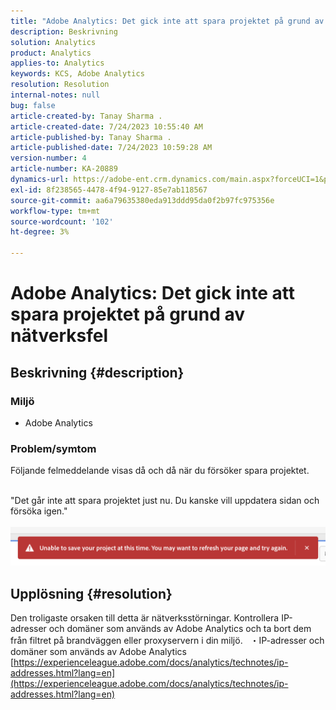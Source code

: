 ```yaml
---
title: "Adobe Analytics: Det gick inte att spara projektet på grund av nätverksfel"
description: Beskrivning
solution: Analytics
product: Analytics
applies-to: Analytics
keywords: KCS, Adobe Analytics
resolution: Resolution
internal-notes: null
bug: false
article-created-by: Tanay Sharma .
article-created-date: 7/24/2023 10:55:40 AM
article-published-by: Tanay Sharma .
article-published-date: 7/24/2023 10:59:28 AM
version-number: 4
article-number: KA-20889
dynamics-url: https://adobe-ent.crm.dynamics.com/main.aspx?forceUCI=1&pagetype=entityrecord&etn=knowledgearticle&id=96e8609b-102a-ee11-bdf4-6045bd006239
exl-id: 8f238565-4478-4f94-9127-85e7ab118567
source-git-commit: aa6a79635380eda913ddd95da0f2b97fc975356e
workflow-type: tm+mt
source-wordcount: '102'
ht-degree: 3%

---
```


# Adobe Analytics: Det gick inte att spara projektet på grund av nätverksfel

## Beskrivning {#description}


### Miljö

- Adobe Analytics


### Problem/symtom

Följande felmeddelande visas då och då när du försöker spara projektet.

<br>&quot;Det går inte att spara projektet just nu. Du kanske vill uppdatera sidan och försöka igen.&quot;<br><br>![](assets/___97e8609b-102a-ee11-bdf4-6045bd006239___.png)

## Upplösning {#resolution}


Den troligaste orsaken till detta är nätverksstörningar. Kontrollera IP-adresser och domäner som används av Adobe Analytics och ta bort dem från filtret på brandväggen eller proxyservern i din miljö.
 
・IP-adresser och domäner som används av Adobe Analytics
[https://experienceleague.adobe.com/docs/analytics/technotes/ip-addresses.html?lang=en](https://experienceleague.adobe.com/docs/analytics/technotes/ip-addresses.html?lang=en)

